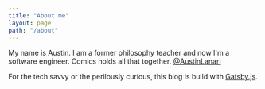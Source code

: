 ```yaml
---
title: "About me"
layout: page
path: "/about"
---
```


My name is Austin.  I am a former philosophy teacher and now I'm a software engineer.  Comics holds all that together.  [@AustinLanari](https://www.twitter.com/austinlanari)

For the tech savvy or the perilously curious, this blog is build with [Gatsby.js](https://github.com/gatsbyjs/gatsby).